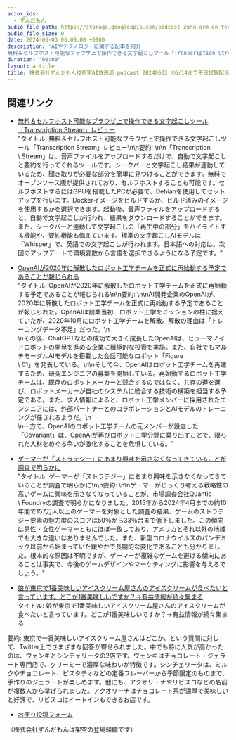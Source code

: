 ```yaml
---
actor_ids:
  - ずんだもん
audio_file_path: https://storage.googleapis.com/podcast-zund-arm-on-tech/audio/株式会社ずんだもん技術室AI放送局_podcast_20240603_2.mp3
audio_file_size: 0
date: 2024-06-03 06:00:00 +0900
description: 'AIやテクノロジーに関する記事を紹介  
無料＆セルフホスト可能なブラウザ上で操作できる文字起こしツール「Transcription Stream」レビュー、OpenAIが2020年に解散したロボット工学チームを正式に再始動する予定であることが報じられる、ゲーマーが「ストラテジー」にあまり興味を示さなくなってきていることが調査で明らかに、娘が東京で1番美味しいアイスクリーム屋さんのアイスクリームが食べたいと言っています。どこが1番美味しいですか？→有益情報が続々集まる、'
duration: "00:00"
layout: article
title: 株式会社ずんだもん技術室AI放送局 podcast 20240603 ※6/14まで平日試験配信中
---
```


## 関連リンク


- [無料＆セルフホスト可能なブラウザ上で操作できる文字起こしツール「Transcription Stream」レビュー](https://gigazine.net/news/20240601-transcription-stream/)  
"タイトル: 無料＆セルフホスト可能なブラウザ上で操作できる文字起こしツール「Transcription Stream」レビュー\n\n要約: \n\n「Transcription\
  \ Stream」は、音声ファイルをアップロードするだけで、自動で文字起こしと要約を行ってくれるツールです。シークバーと文字起こし結果が連動しているため、聞き取りが必要な部分を簡単に見つけることができます。無料でオープンソース版が提供されており、セルフホストすることも可能です。セルフホストするにはGPUを搭載したPCが必要で、Debianを使用してセットアップを行います。Dockerイメージをビルドするか、ビルド済みのイメージを使用するかを選択できます。起動後、音声ファイルをアップロードすると、自動で文字起こしが行われ、結果をダウンロードすることができます。また、シークバーと連動して文字起こしの「再生中の部分」をハイライトする機能や、要約機能も備えています。標準の文字起こしAIモデルは「Whisper」で、英語での文字起こしが行われます。日本語への対応は、次回のアップデートで環境変数から言語を選択できるようになる予定です。"



- [OpenAIが2020年に解散したロボット工学チームを正式に再始動する予定であることが報じられる](https://gigazine.net/news/20240531-openai-reboot-robotics-team/)  
"タイトル: OpenAIが2020年に解散したロボット工学チームを正式に再始動する予定であることが報じられる\n\n要約: \n\nAI開発企業のOpenAIが、2020年に解散したロボット工学チームを正式に再始動する予定であることが報じられた。OpenAIは創業当初、ロボット工学をミッションの柱に据えていたが、2020年10月にロボット工学チームを解散。解散の理由は「トレーニングデータ不足」だった。\n\
  \nその後、ChatGPTなどの成功で大きく成長したOpenAIは、ヒューマノイドロボットの開発を進める企業に積極的な投資を実施。また、自社でもマルチモーダルAIモデルを搭載した会話可能なロボット「Figure\
  \ 01」を発表している。\n\nそして今、OpenAIはロボット工学チームを再建するため、研究エンジニアの募集を開始している。再始動するロボット工学チームは、既存のロボットメーカーと競合するのではなく、共存の道を選び、ロボットメーカーが自社のシステムに統合する技術の構築を担当する予定である。また、求人情報によると、ロボット工学メンバーに採用されたエンジニアには、外部パートナーとのコラボレーションとAIモデルのトレーニングが任されるようだ。\n\
  \n一方で、OpenAIのロボット工学チームの元メンバーが設立した「Covariant」は、OpenAIが再びロボット工学分野に乗り出すことで、限られた人材をめぐる争いが激化することを危惧している。"



- [ゲーマーが「ストラテジー」にあまり興味を示さなくなってきていることが調査で明らかに](https://gigazine.net/news/20240602-game-strategy-thinking-planning-decline/)  
"タイトル: ゲーマーが「ストラテジー」にあまり興味を示さなくなってきていることが調査で明らかに\n\n要約: \n\nゲーマーがじっくり考える戦略性の高いゲームに興味を示さなくなっていることが、市場調査会社Quantic\
  \ Foundryの調査で明らかになりました。2015年から2024年4月までの約10年間で157万人以上のゲーマーを対象とした調査の結果、ゲームのストラテジー要素の魅力度のスコアは50％から33％台まで低下しました。この傾向は男性・女性ゲーマーともにほぼ一致しており、アメリカとそれ以外の地域でも大きな違いはありませんでした。また、新型コロナウイルスのパンデミック以前から始まっていた緩やかで長期的な変化であることも分かりました。根本的な原因は不明ですが、ゲーマーが複雑なゲームを避ける傾向にあることは事実で、今後のゲームデザインやマーケティングに影響を与えるでしょう。"



- [娘が東京で1番美味しいアイスクリーム屋さんのアイスクリームが食べたいと言っています。どこが1番美味しいですか？→有益情報が続々集まる](https://togetter.com/li/2376530)  
タイトル: 娘が東京で1番美味しいアイスクリーム屋さんのアイスクリームが食べたいと言っています。どこが1番美味しいですか？→有益情報が続々集まる

要約:
東京で一番美味しいアイスクリーム屋さんはどこか、という質問に対して、Twitter上でさまざまな回答が寄せられました。中でも特に人気が高かったのは、ヴェンキとシンチェリータの2店です。ヴェンキはチョコレート・ジェラート専門店で、クリーミーで濃厚な味わいが特徴です。シンチェリータは、ミルクやチョコレート、ピスタチオなどの定番フレーバーから季節限定のものまで、手作りのジェラートが楽しめます。他にも、アクオリーナやリビスコなどの名前が複数人から挙げられました。アクオリーナはチョコレート系が濃厚で美味しいと好評で、リビスコはイートインもできるお店です。



- [お便り投稿フォーム](https://forms.gle/ffg4JTfqdiqK62qf9)

（株式会社ずんだもんは架空の登場組織です）
